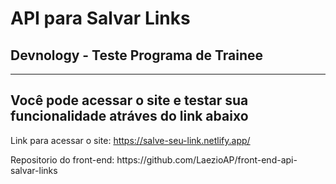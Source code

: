 # API para Salvar Links
<h2>Devnology - Teste Programa de Trainee</h2>
<hr/>
<h2>Você pode acessar o site e testar sua funcionalidade atráves do link abaixo</h2>

<p>Link para acessar o site: <a href="https://salve-seu-link.netlify.app/" target:"_blank">https://salve-seu-link.netlify.app/</a></p>

<p>Repositorio do front-end: https://github.com/LaezioAP/front-end-api-salvar-links</p>
